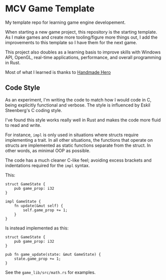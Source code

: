 # MCV Game Template

My template repo for learning game engine developement.

When starting a new game project, this repository is the starting template. As I make games and create more tooling/figure more things out, I add the improvements to this template so I have them for the next game.

This project also doubles as a learning basis to improve skills with Windows API, OpenGL, real-time applications, performance, and overall programming in Rust.

Most of what I learned is thanks to [Handmade Hero](https://handmadehero.org/)

## Code Style

As an experiment, I'm writing the code to match how I would code in C, being explicitly functional and verbose.  The style is influenced by Eskil Steenberg's C coding style.

I've found this style works really well in Rust and makes the code more fluid to read and write.

For instance, <code>impl</code> is only used in situations where structs require implementing a trait. In all other situations, the functions that operate on structs are implemented as static functions separate from the struct. In other words, as minimal OOP as possible.

The code has a much cleaner C-like feel; avoiding excess brackets and indentations required for the <code>impl</code> syntax.

This:

    struct GameState {
        pub game_prop: i32
    }

    impl GameState {
        fn update(&mut self) {
            self.game_prop += 1;
        }
    }

Is instead implemented as this:

    struct GameState {
        pub game_prop: i32
    }

    pub fn game_update(state: &mut GameState) {
        state.game_prop += 1;
    }





See the <code>game_lib/src/math.rs</code> for examples.
